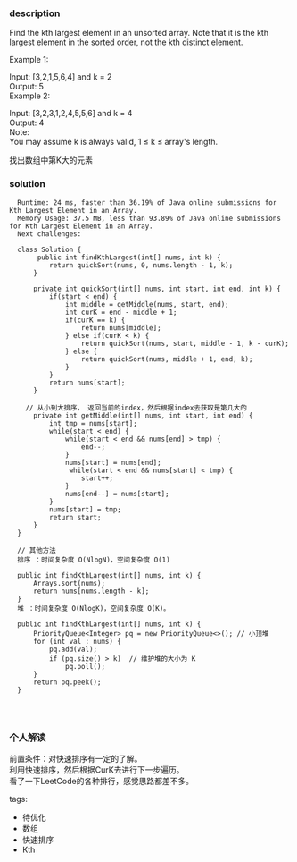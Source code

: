 ### description    
  Find the kth largest element in an unsorted array. Note that it is the kth largest element in the sorted order, not the kth distinct element.  
    
  Example 1:  
    
  Input: [3,2,1,5,6,4] and k = 2  
  Output: 5  
  Example 2:  
    
  Input: [3,2,3,1,2,4,5,5,6] and k = 4  
  Output: 4  
  Note:   
  You may assume k is always valid, 1 ≤ k ≤ array's length.  
    
  找出数组中第K大的元素  
### solution    
```    
  Runtime: 24 ms, faster than 36.19% of Java online submissions for Kth Largest Element in an Array.  
  Memory Usage: 37.5 MB, less than 93.89% of Java online submissions for Kth Largest Element in an Array.  
  Next challenges:  
    
  class Solution {  
       public int findKthLargest(int[] nums, int k) {  
          return quickSort(nums, 0, nums.length - 1, k);  
      }  
    
      private int quickSort(int[] nums, int start, int end, int k) {  
          if(start < end) {  
              int middle = getMiddle(nums, start, end);  
              int curK = end - middle + 1;  
              if(curK == k) {  
                  return nums[middle];  
              } else if(curK < k) {  
                  return quickSort(nums, start, middle - 1, k - curK);  
              } else {  
                  return quickSort(nums, middle + 1, end, k);  
              }  
          }  
          return nums[start];  
      }  
    
    // 从小到大排序， 返回当前的index，然后根据index去获取是第几大的
      private int getMiddle(int[] nums, int start, int end) {  
          int tmp = nums[start];  
          while(start < end) {  
              while(start < end && nums[end] > tmp) {  
                  end--;  
              }  
              nums[start] = nums[end];  
               while(start < end && nums[start] < tmp) {  
                  start++;  
              }  
              nums[end--] = nums[start];  
          }  
          nums[start] = tmp;  
          return start;  
      }  
  }  
  
  // 其他方法
  排序 ：时间复杂度 O(NlogN)，空间复杂度 O(1)
  
  public int findKthLargest(int[] nums, int k) {
      Arrays.sort(nums);
      return nums[nums.length - k];
  }
  堆 ：时间复杂度 O(NlogK)，空间复杂度 O(K)。
  
  public int findKthLargest(int[] nums, int k) {
      PriorityQueue<Integer> pq = new PriorityQueue<>(); // 小顶堆
      for (int val : nums) {
          pq.add(val);
          if (pq.size() > k)  // 维护堆的大小为 K
              pq.poll();
      }
      return pq.peek();
  }
  
  
  
```    
    
### 个人解读    
  前置条件：对快速排序有一定的了解。  
  利用快速排序，然后根据CurK去进行下一步遍历。  
  看了一下LeetCode的各种排行，感觉思路都差不多。  
    
    
tags:    
  -  待优化  
  -  数组  
  -  快速排序  
  -  Kth  
